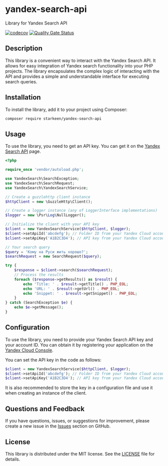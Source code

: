 # yandex-search-api
Library for Yandex Search API

[![codecov](https://codecov.io/gh/starkeen/yandex-search-api/branch/main/graph/badge.svg)](https://codecov.io/gh/starkeen/yandex-search-api)
[![Quality Gate Status](https://sonarcloud.io/api/project_badges/measure?project=starkeen_yandex-search-api&metric=alert_status)](https://sonarcloud.io/summary/new_code?id=starkeen_yandex-search-api)

## Description

This library is a convenient way to interact with the Yandex Search API. It allows for easy integration of Yandex search functionality into your PHP projects. The library encapsulates the complex logic of interacting with the API and provides a simple and understandable interface for executing search queries.

## Installation

To install the library, add it to your project using Composer:

```bash
composer require starkeen/yandex-search-api
```

## Usage

To use the library, you need to get an API key.
You can get it on the [Yandex Search API](https://console.cloud.yandex.ru/) page.

```php
<?php

require_once 'vendor/autoload.php';

use YandexSearch\SearchException;
use YandexSearch\SearchRequest;
use YandexSearch\YandexSearchService;

// Create a guzzlehttp client instance
$httpClient = new \GuzzleHttp\Client();

// Create a logger instance (any of LoggerInterface implementations)
$logger = new \Psr\Log\NullLogger();

// Initialize the client with your API key
$client = new YandexSearchService($httpClient, $logger);
$client->setApiId('abcdefg'); // Folder ID from your Yandex Cloud account
$client->setApiKey('A1B2C3D4'); // API key from your Yandex Cloud account

// Your search query
$query = 'Кому на Руси жить хорошо?';
$searchRequest = new SearchRequest($query);

try {
    $response = $client->search($searchRequest);
    // Process the results
    foreach ($response->getResults() as $result) {
        echo 'Title: ' . $result->getTitle() . PHP_EOL;
        echo 'URL: ' . $result->getUrl() . PHP_EOL;
        echo 'Snippet: ' . $result->getSnippet() . PHP_EOL;
    }
} catch (SearchException $e) {
    echo $e->getMessage();
}
```

## Configuration
To use the library, you need to provide your Yandex Search API key and your account ID.
You can obtain it by registering your application on the [Yandex Cloud Console](https://console.cloud.yandex.ru/).

You can set the API key in the code as follows:

```php
$client = new YandexSearchService($httpClient, $logger);
$client->setApiId('abcdefg'); // Folder ID from your Yandex Cloud account
$client->setApiKey('A1B2C3D4'); // API key from your Yandex Cloud account
```
It is also recommended to store the key in a configuration file and use it when creating an instance of the client.

## Questions and Feedback
If you have questions, issues, or suggestions for improvement,
please create a new issue in the [Issues](https://github.com/starkeen/yandex-search-api/issues) section on GitHub.

## License
This library is distributed under the MIT license.
See the [LICENSE](https://github.com/starkeen/yandex-search-api?tab=MIT-1-ov-file#readme) file for details.